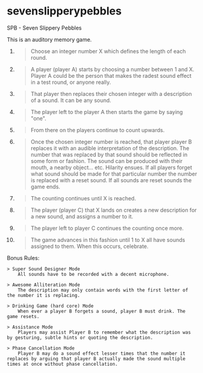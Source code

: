 # sevenslipperypebbles
SPB - Seven Slippery Pebbles


This is an auditory memory game.

1)	> Choose an integer number X which defines the length of each round.

2)	> A player (player A) starts by choosing a number between 1 and X.
	> Player A could be the person that makes the radest sound effect in a test round, or anyone really.

3)	> That player then replaces their chosen integer with a description of a sound. 
	> It can be any sound.

4)	> The player left to the player A then starts the game by saying "one".

5)	> From there on the players continue to count upwards. 

6)	> Once the chosen integer number is reached, that player player B replaces it with an audible interpretation of the description.
	> The number that was replaced by that sound should be reflected in some form or fashion.
	> The sound can be produced with their mouth, a nearby object... etc.
	> Hilarity ensues.
	> If all players forget what sound should be made for that particular number the number is replaced with a reset sound.
	> If all sounds are reset sounds the game ends.

7)	> The counting continues until X is reached.

8)	> The player (player C) that X lands on creates a new description for a new sound, and assigns a number to it.

9)	> The player left to player C continues the counting once more.

10) > The game advances in this fashion until 1 to X all have sounds assigned to them.
	> When this occurs, celebrate.

Bonus Rules:	

	> Super Sound Designer Mode
		All sounds have to be recorded with a decent microphone.

	> Awesome Alliteration Mode
		The description may only contain words with the first letter of the number it is replacing.

	> Drinking Game (hard core) Mode
		When ever a player B forgets a sound, player B must drink. The game resets.

	> Assistance Mode
		Players may assist Player B to remember what the description was by gesturing, subtle hints or quoting the description.

	> Phase Cancellation Mode
		Player B may do a sound effect lesser times that the number it replaces by arguing that player B actually made the sound multiple times at once without phase cancellation.